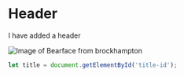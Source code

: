# Header

I have added a header

![Image of Bearface from brockhampton]([https://www.reddit.com/r/brockhampton/comments/e6p3od/my_friends_are_saying_that_bearface_is_ugly_can/](https://www.reddit.com/media?url=https%3A%2F%2Fi.redd.it%2F469rzxic8w241.jpg))

``` javascript
let title = document.getElementById('title-id');
```
